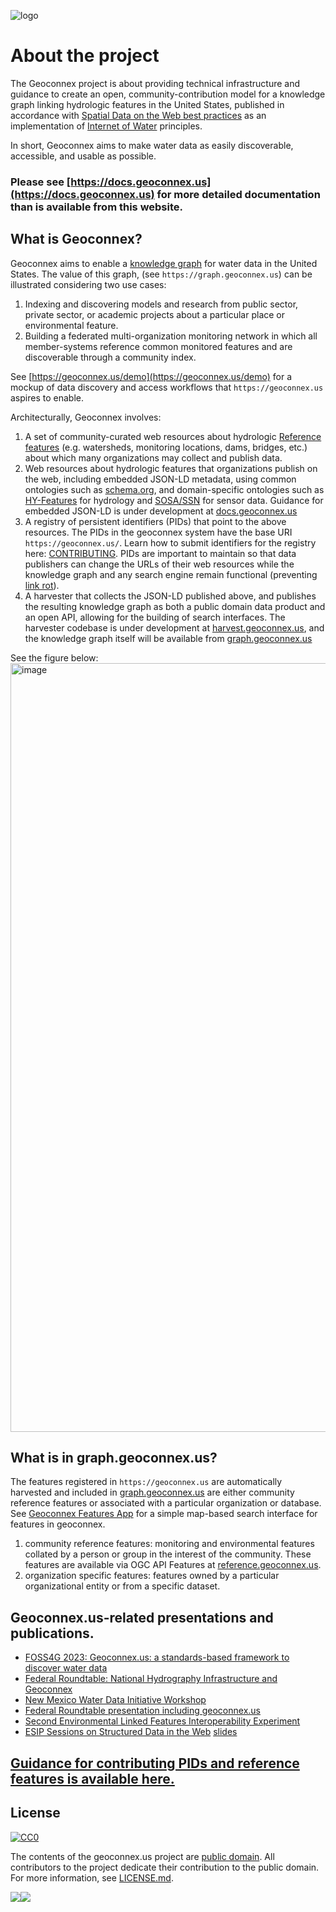 ![logo](https://user-images.githubusercontent.com/44071350/111527969-eb43b980-8736-11eb-82ca-3418b045df4b.png)


# About the project

The Geoconnex project is about providing technical infrastructure and guidance to create an open, community-contribution model for a knowledge graph linking hydrologic features in the United States, published in accordance with [Spatial Data on the Web best practices](https://www.w3.org/TR/sdw-bp/) as an implementation of [Internet of Water](https://github.com/opengeospatial/SELFIE/blob/master/docs/demo/internet_of_water.md) principles.

In short, Geoconnex aims to make water data as easily discoverable, accessible, and usable as possible. 

### Please see [https://docs.geoconnex.us](https://docs.geoconnex.us) for more detailed documentation than is available from this website.

## What is Geoconnex?

Geoconnex aims to enable a [knowledge graph](https://en.wikipedia.org/wiki/Knowledge_graph) for water data in the United States. The value of this graph, (see `https://graph.geoconnex.us`) can be illustrated considering two use cases:

1. Indexing and discovering models and research from public sector, private sector, or academic projects about a particular place or environmental feature.  
1. Building a federated multi-organization monitoring network in which all member-systems reference common monitored features and are discoverable through a community index.

See [https://geoconnex.us/demo](https://geoconnex.us/demo) for a mockup of data discovery and access workflows that `https://geoconnex.us` aspires to enable. 

Architecturally, Geoconnex involves:

1. A set of community-curated web resources about hydrologic [Reference features](https://github.com/internetofwater/reference.geoconnex.us) (e.g. watersheds, monitoring locations, dams, bridges, etc.) about which many organizations may collect and publish data. 
1. Web resources about hydrologic features that organizations publish on the web, including embedded JSON-LD metadata, using common ontologies such as [schema.org](https://schema.org), and domain-specific ontologies such as [HY-Features](https://www.opengis.net/def/schema/hy_features/hyf) for hydrology and [SOSA/SSN](https://www.w3.org/TR/vocab-ssn/) for sensor data. Guidance for embedded JSON-LD is under development at [docs.geoconnex.us](https://github.com/internetofwater/docs.geoconnex.us)
1. A registry of persistent identifiers (PIDs) that point to the above resources. The PIDs in the geoconnex system have the base URI `https://geoconnex.us/`.  Learn how to submit identifiers for the registry here: [CONTRIBUTING](CONTRIBUTING.md). PIDs are important to maintain so that data publishers can change the URLs of their web resources while the knowledge graph and any search engine remain functional (preventing [link rot](https://en.wikipedia.org/wiki/Link_rot)). 
1. A harvester that collects the JSON-LD published above, and publishes the resulting knowledge graph as both a public domain data product and an open API, allowing for the building of search interfaces. The harvester codebase is under development at [harvest.geoconnex.us](https://github.com/internetofwater/harvest.geoconnex.us), and the knowledge graph itself will be available from [graph.geoconnex.us](https://graph.geoconnex.us)

See the figure below:
<img width="1230" alt="image" src="https://user-images.githubusercontent.com/44071350/149584683-48c60f86-1f53-4ad3-a2d0-458a9dcf3150.png">


## What is in graph.geoconnex.us?

The features registered in `https://geoconnex.us` are automatically harvested and included in [graph.geoconnex.us](https://graph.geoconnex.us) are either community reference features or associated with a particular organization or database. See [Geoconnex Features App](https://geoconnex.us/iow/map) for a simple map-based search interface for features in geoconnex.

1. community reference features: monitoring and environmental features collated by a person or group in the interest of the community. These features are available via OGC API Features at [reference.geoconnex.us](https://reference.geoconnex.us/collections). 
1. organization specific features: features owned by a particular organizational entity or from a specific dataset. 


## Geoconnex.us-related presentations and publications.
- [FOSS4G 2023: Geoconnex.us: a standards-based framework to discover water data](https://github.com/cgs-earth/presentations/blob/master/2023/FOSS4G/GeoconnexFinal.pdf)
- [Federal Roundtable: National Hydrography Infrastructure and Geoconnex](https://drive.google.com/file/d/1J0NKYOq3pGjQXr58FKO8sd7uHpGA8kNB/view?usp=sharing)
- [New Mexico Water Data Initiative Workshop](https://docs.google.com/presentation/d/1yuNpBbQPcmb_Nw8DXiuNTazAjIM8UF7o/edit?usp=sharing&ouid=102421334323378854304&rtpof=true&sd=true)
- [Federal Roundtable presentation including geoconnex.us](https://www.westernstateswater.org/wp-content/uploads/2020/06/CO_Roundable_IoW.pdf)
- [Second Environmental Linked Features Interoperability Experiment](https://github.com/opengeospatial/SELFIE)
- [ESIP Sessions on Structured Data in the Web](https://2020esipsummermeeting.sched.com/event/cIvv/structured-data-on-the-web-putting-best-practice-to-work) [slides](https://docs.google.com/presentation/d/1LSXHz2_Y7hrkGZPC_sNoJWl8AIujI8AAWktl9amIR4E/edit#slide=id.g8250495469_1_30)

## [Guidance for contributing PIDs and reference features is available here.](https://github.com/internetofwater/geoconnex.us/blob/master/CONTRIBUTING.md)

## License

[![CC0](https://i.creativecommons.org/p/zero/1.0/88x31.png)](https://creativecommons.org/publicdomain/zero/1.0/)

The contents of the geoconnex.us project are [public domain](https://creativecommons.org/publicdomain/zero/1.0/). All contributors to the project dedicate their contribution to the public domain. For more information, see [LICENSE.md](LICENSE.md).

[![](https://internetofwater.org/wp-content/uploads/2019/12/iow_logo_horizontal_rgb_TM_header.png)](https://internetofwater.org/)[![](https://upload.wikimedia.org/wikipedia/commons/thumb/1/1c/USGS_logo_green.svg/320px-USGS_logo_green.svg.png)](https://www.usgs.gov/mission-areas/water-resources)
